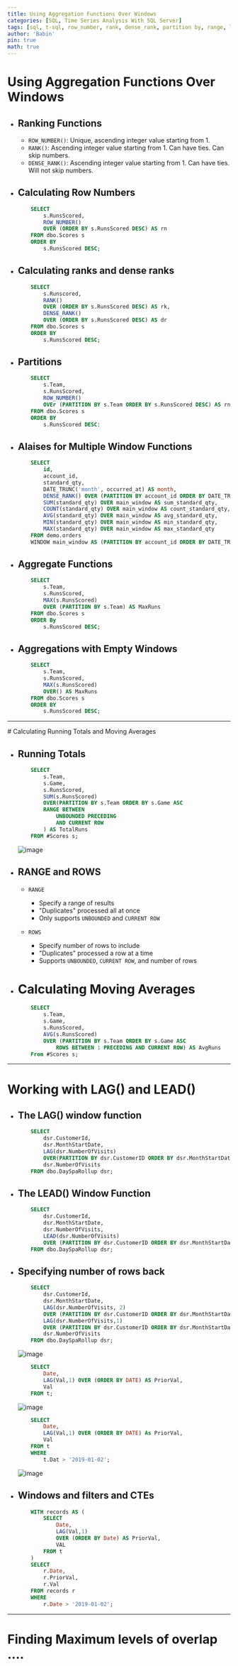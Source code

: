 ```yaml
---
title: Using Aggregation Functions Over Windows
categories: [SQL, Time Series Analysis With SQL Server]
tags: [sql, t-sql, row_number, rank, dense_rank, partition by, range, lag, lead, cte]     # TAG names should always be lowercase
author: 'Babin'
pin: true
math: true
---
```



# Using Aggregation Functions Over Windows

- ## Ranking Functions
    - `ROW_NUMBER()`: Unique, ascending integer value starting from 1.
    - `RANK()`: Ascending integer value starting from 1. Can have ties. Can skip numbers.
    - `DENSE_RANK()`: Ascending integer value starting from 1. Can have ties. Will not skip numbers. 


- ## Calculating Row Numbers
    ```sql
        SELECT
            s.RunsScored,
            ROW_NUMBER()
            OVER (ORDER BY s.RunsScored DESC) AS rn
        FROM dbo.Scores s
        ORDER BY 
            s.RunsScored DESC;
    ```

- ## Calculating ranks and dense ranks
    ```sql
        SELECT
            s.Runscored,
            RANK() 
            OVER (ORDER BY s.RunsScored DESC) AS rk,
            DENSE_RANK()
            OVER (ORDER BY s.RunsScored DESC) AS dr
        FROM dbo.Scores s
        ORDER BY 
            s.RunsScored DESC;
    ```


- ## Partitions
    ```sql
        SELECT 
            s.Team,
            s.RunsScored,
            ROW_NUMBER()
            OVEr (PARTITION BY s.Team ORDER BY s.RunsScored DESC) AS rn
        FROM dbo.Scores s
        ORDER BY
            s.RunsScored DESC:
    ```

- ## Alaises for Multiple Window Functions
    ```sql
        SELECT 
            id,
            account_id,
            standard_qty,
            DATE_TRUNC('month', occurred_at) AS month,
            DENSE_RANK() OVER (PARTITION BY account_id ORDER BY DATE_TRUNC('month', occurred_at)) AS dense_rank,
            SUM(standard_qty) OVER main_window AS sum_standard_qty,
            COUNT(standard_qty) OVER main_window AS count_standard_qty,
            AVG(standard_qty) OVER main_window AS avg_standard_qty,
            MIN(standard_qty) OVER main_window AS min_standard_qty,
            MAX(standard_qty) OVER main_window AS max_standard_qty
        FROM demo.orders
        WINDOW main_window AS (PARTITION BY account_id ORDER BY DATE_TRUNC('month', occurred_at))
    ```


- ## Aggregate Functions
    ```sql
        SELECT
            s.Team,
            s.RunsScored,
            MAX(s.RunsScored)
            OVER (PARTITION BY s.Team) AS MaxRuns
        FROM dbo.Scores s
        ORDER By
            s.RunsScored DESC;
    ```


- ## Aggregations with Empty Windows
    ```sql
        SELECT
            s.Team,
            s.RunsScored,
            MAX(s.RunsScored)
            OVER() AS MaxRuns
        FROM dbo.Scores s
        ORDER BY
            s.RunsScored DESC;
    ```


<hr/>
# Calculating Running Totals and Moving Averages

- ## Running Totals
    ```sql
        SELECT
            s.Team,
            s.Game,
            s.RunsScored,
            SUM(s.RunsScored)
            OVER(PARTITION BY s.Team ORDER BY s.Game ASC
            RANGE BETWEEN
                UNBOUNDED PRECEDING
                AND CURRENT ROW
            ) AS TotalRuns
        FROM #Scores s;
    ```
    ![image](/assets/img/running_totals.png)

- ## RANGE and ROWS
    - `RANGE`
        - Specify a range of results
        - "Duplicates" processed all at once
        - Only supports `UNBOUNDED` and `CURRENT ROW`
    
    - `ROWS`
        - Specify number of rows to include
        - "Duplicates" processed a row at a time
        - Supports `UNBOUNDED`, `CURRENT ROW`, and number of rows


- # Calculating Moving Averages
    ```sql
        SELECT
            s.Team,
            s.Game,
            s.RunsScored,
            AVG(s.RunsScored)
            OVER (PARTITION BY s.Team ORDER BY s.Game ASC
                ROWS BETWEEN 1 PRECEDING AND CURRENT ROW) AS AvgRuns
        From #Scores s;
    ```

<hr/>

# Working with LAG() and LEAD()

- ## The LAG() window function
    ```sql
        SELECT
            dsr.CustomerId,
            dsr.MonthStartDate,
            LAG(dsr.NumberOfVisits)
            OVER(PARTITION BY dsr.CustomerID ORDER BY dsr.MonthStartDate) AS Prior,
            dsr.NumberOfVisits
        FROM dbo.DaySpaRollup dsr;
    ```


- ## The LEAD() Window Function
    ```sql
        SELECT
            dsr.CustomerId,
            dsr.MonthStartDate,
            dsr.NumberOfVisits,
            LEAD(dsr.NumberOfVisits)
            OVER (PARTITION BY dsr.CustomerID ORDER BY dsr.MonthStartDate) AS Next
        FROM dbo.DaySpaRollup dsr;
    ```


- ## Specifying number of rows back
    ```sql
        SELECT
            dsr.CustomerId,
            dsr.MonthStartDate,
            LAG(dsr.NumberOfVisits, 2) 
            OVER (PARTITION BY dsr.CustomerID ORDER BY dsr.MonthStartDate) AS Prior2,
            LAG(dsr.NumberOfVisits,1) 
            OVER (PARTITION BY dsr.CustomerID ORDER BY dsr.MonthStartDate) AS Prior1,
            dsr.NumberOfVisits
        FROM dbo.DaySpaRollup dsr;
    ```
    ![image](/assets/img/no_of_rows.png)

    ```sql
        SELECT
            Date,
            LAG(Val,1) OVER (ORDER BY DATE) AS PriorVal,
            Val
        FROM t;
    ```
    ![image](/assets/img/lag.png)

    ```sql
        SELECT
            Date,
            LAG(Val,1) OVER (ORDER BY DATE) As PriorVal,
            Val
        FROM t
        WHERE 
            t.Dat > '2019-01-02';
    ```
    ![image](/assets/img/lag2.png)


- ## Windows and filters and CTEs
    ```sql
        WITH records AS (
            SELECT
                Date,
                LAG(Val,1) 
                OVER (ORDER BY Date) AS PriorVal,
                VAL
            FROM t
        )
        SELECT
            r.Date,
            r.PriorVal,
            r.Val
        FROM records r
        WHERE
            r.Date > '2019-01-02';
    ```


<hr/>

# Finding Maximum levels of overlap ....